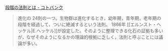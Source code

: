 
[段階の法則とは - コトバンク](https://kotobank.jp/word/段階の法則-94895)
>進化の 24則の一つ。生物群は進化するとき，幼年期，青年期，老年期の段階を経過して，ついに絶滅するという法則。 1866年 [[エルンスト・ヘッケル|E.ヘッケル]]が設定した。そのように整理できる化石の証拠も多いが，なぜそのようになるかの理論的根拠に乏しく，法則と呼ぶことには議論が多い。